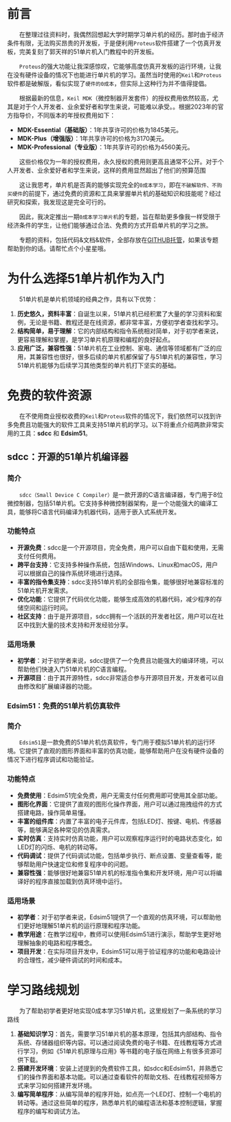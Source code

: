 # 前言

&emsp;&emsp;在整理过往资料时，我偶然回想起大学时期学习单片机的经历。那时由于经济条件有限，无法购买昂贵的开发板，于是便利用`Proteus`软件搭建了一个仿真开发板，完美复刻了郭天祥的51单片机入门教程中的开发板。

&emsp;&emsp;`Proteus`的强大功能让我深感惊叹，它能够高度仿真开发板的运行环境，让我在没有硬件设备的情况下也能进行单片机的学习。虽然当时使用的`Keil`和`Proteus`软件都是破解版，看似实现了`硬件的0成本`，但实际上这种行为并不值得提倡。

&emsp;&emsp;根据最新的信息，`Keil MDK`（微控制器开发套件）的授权费用依然较高，尤其是对于个人开发者、业余爱好者和学生来说，可能难以承受。。根据2023年的官方指导价，不同版本的年授权费用如下：
-   **MDK-Essential（基础版）**：1年共享许可的价格为1845美元。
-   **MDK-Plus（增强版）**：1年共享许可的价格为3170美元。
-   **MDK-Professional（专业版）**：1年共享许可的价格为4560美元。

&emsp;&emsp;这些价格仅为一年的授权费用，永久授权的费用则更高且通常不公开。对于个人开发者、业余爱好者和学生来说，这样的费用显然超出了他们的预算范围

&emsp;&emsp;这让我思考，单片机是否真的能够实现完全的`0成本学习`，即在`不破解软件、不购买硬件`的前提下，通过免费的资源和工具来掌握单片机的基础知识和技能呢？经过研究和探索，我发现这是完全可行的。

&emsp;&emsp;因此，我决定推出一期`0成本学习单片机`的专题，旨在帮助更多像我一样受限于经济条件的学生，让他们能够通过合法、免费的方式开启单片机的学习之旅。

&emsp;&emsp;专题的资料，包括代码&文档&软件，全部存放在[GITHUB托管](https://github.com/chenxiahuaxu/ZeroCostMCU-Learn51)，如果该专题帮助到你的话。请帮忙点个小星星哦。

# 为什么选择51单片机作为入门

&emsp;&emsp;51单片机是单片机领域的经典之作，具有以下优势：

1. **历史悠久，资料丰富**：自诞生以来，51单片机已经积累了大量的学习资料和案例，无论是书籍、教程还是在线资源，都非常丰富，方便初学者查找和学习。
2. **结构简单，易于理解**：它的内部结构和指令系统相对简单，对于初学者来说，更容易理解和掌握，是学习单片机原理和编程的良好起点。
3. **应用广泛，兼容性强**：51单片机在工业控制、家电、通信等领域都有广泛的应用，其兼容性也很好，很多后续的单片机都保留了与51单片机的兼容性，学习51单片机能够为后续学习其他类型的单片机打下坚实的基础。

# 免费的软件资源

&emsp;&emsp;在不使用商业授权收费的`Keil`和`Proteus`软件的情况下，我们依然可以找到许多免费且功能强大的软件工具来支持51单片机的学习。以下将重点介绍两款非常实用的工具：**sdcc** 和 **Edsim51**。

## sdcc：开源的51单片机编译器

### 简介

&emsp;&emsp;`sdcc（Small Device C Compiler）`是一款开源的C语言编译器，专门用于8位微控制器，包括51单片机。它支持多种微控制器架构，是一个功能强大的编译工具，能够将C语言代码编译为机器代码，适用于嵌入式系统开发。

### 功能特点

- **开源免费**：sdcc是一个开源项目，完全免费，用户可以自由下载和使用，无需支付任何费用。
- **跨平台支持**：它支持多种操作系统，包括Windows、Linux和macOS，用户可以根据自己的操作系统环境进行选择。
- **丰富的指令集支持**：sdcc支持51单片机的全部指令集，能够很好地兼容标准的51单片机开发需求。
- **优化功能**：它提供了代码优化功能，能够生成高效的机器代码，减少程序的存储空间和运行时间。
- **社区支持**：由于是开源项目，sdcc拥有一个活跃的开发者社区，用户可以在社区中找到大量的技术支持和开发经验分享。

### 适用场景

- **初学者**：对于初学者来说，sdcc提供了一个免费且功能强大的编译环境，可以帮助他们快速入门51单片机的C语言编程。
- **开源项目**：由于其开源特性，sdcc非常适合参与开源项目开发，开发者可以自由修改和扩展编译器的功能。

### Edsim51：免费的51单片机仿真软件

### 简介

&emsp;&emsp;`Edsim51`是一款免费的51单片机仿真软件，专门用于模拟51单片机的运行环境。它提供了直观的图形界面和丰富的仿真功能，能够帮助用户在没有硬件设备的情况下进行程序调试和功能验证。

### 功能特点

- **免费使用**：Edsim51完全免费，用户无需支付任何费用即可使用其全部功能。
- **图形化界面**：它提供了直观的图形化操作界面，用户可以通过拖拽组件的方式搭建电路，操作简单易懂。
- **丰富的组件库**：内置了丰富的电子元件库，包括LED灯、按键、电机、传感器等，能够满足各种常见的仿真需求。
- **实时仿真**：支持实时仿真功能，用户可以观察程序运行时的电路状态变化，如LED灯的闪烁、电机的转动等。
- **代码调试**：提供了代码调试功能，包括单步执行、断点设置、变量查看等，能够帮助用户快速定位和修复程序中的问题。
- **兼容性强**：能够很好地兼容51单片机的标准指令集和开发环境，用户可以将编译好的程序直接加载到仿真环境中运行。

### 适用场景

- **初学者**：对于初学者来说，Edsim51提供了一个直观的仿真环境，可以帮助他们更好地理解51单片机的运行原理和程序功能。
- **教学用途**：在教学过程中，教师可以使用Edsim51进行演示，帮助学生更好地理解抽象的电路和程序概念。
- **项目开发**：在实际项目开发中，Edsim51可以用于验证程序的功能和电路设计的合理性，减少硬件调试的时间和成本。

# 学习路线规划

&emsp;&emsp;为了帮助初学者更好地实现0成本学习51单片机，这里规划了一条系统的学习路线

1. **基础知识学习**：首先，需要学习51单片机的基本原理，包括其内部结构、指令系统、存储器组织等内容。可以通过阅读免费的电子书籍、在线教程等方式进行学习，例如《51单片机原理与应用》等书籍的电子版在网络上有很多资源可供下载。
2. **搭建开发环境**：安装上述提到的免费软件工具，如sdcc和Edsim51，并熟悉它们的操作界面和基本功能。可以通过查看软件的帮助文档、在线教程视频等方式来学习如何搭建开发环境。
3. **编写简单程序**：从编写简单的程序开始，如点亮一个LED灯、控制一个电机的转动等。通过这些简单的程序，熟悉单片机的编程语法和基本控制逻辑，掌握程序的编写和调试方法。

